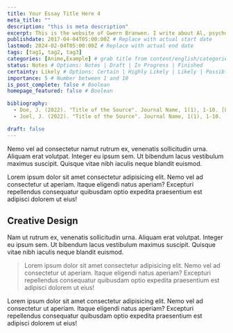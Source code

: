 ```yaml
---
title: Your Essay Title Here 4
meta_title: ""
description: "this is meta description"
excerpt: This is the website of Gwern Branwen. I write about Al, psychology, & statistics. I am best known for my writings about Al scaling, poetry & anime neural networks, darknet markets & Bitcoin, blinded self-ex- periments, and dual n-back & spaced repetition.
publishdate: 2017-04-04T05:00:00Z # Replace with actual start date
lastmod: 2024-02-04T05:00:00Z # Replace with actual end date
tags: [tag1, tag2, tag3]
categories: [Anime,Example] # grab title from content/english/categories/ folder
status: Notes # Options: Notes | Draft | In Progress | Finished
certainty: Likely # Options: Certain | Highly Likely | Likely | Possible | Unlikely | Highly Unlikely | Remote | Impossible
importance: 5 # Number between 1 and 10
is_post_complete: false # Boolean
homepage_featured: false # Boolean

bibliography:
  - Doe, J. (2022). "Title of the Source". Journal Name, 1(1), 1-10. [Link to Source](https://www.example.com)
  - Joel, J. (2022). "Title of the Source". Journal Name, 1(1), 1-10. [Link to Source](https://www.example.com)

draft: false
---
```


Nemo vel ad consectetur namut rutrum ex, venenatis sollicitudin urna. Aliquam erat volutpat. Integer eu ipsum sem. Ut bibendum lacus vestibulum maximus suscipit. Quisque vitae nibh iaculis neque blandit euismod.

Lorem ipsum dolor sit amet consectetur adipisicing elit. Nemo vel ad consectetur ut aperiam. Itaque eligendi natus aperiam? Excepturi repellendus consequatur quibusdam optio expedita praesentium est adipisci dolorem ut eius!

## Creative Design

Nam ut rutrum ex, venenatis sollicitudin urna. Aliquam erat volutpat. Integer eu ipsum sem. Ut bibendum lacus vestibulum maximus suscipit. Quisque vitae nibh iaculis neque blandit euismod.

> Lorem ipsum dolor sit amet consectetur adipisicing elit. Nemo vel ad consectetur ut aperiam. Itaque eligendi natus aperiam? Excepturi repellendus consequatur quibusdam optio expedita praesentium est adipisci dolorem ut eius!

Lorem ipsum dolor sit amet consectetur adipisicing elit. Nemo vel ad consectetur ut aperiam. Itaque eligendi natus aperiam? Excepturi repellendus consequatur quibusdam optio expedita praesentium est adipisci dolorem ut eius!
